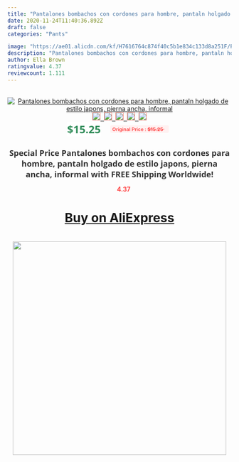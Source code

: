 ```yaml
---
title: "Pantalones bombachos con cordones para hombre, pantaln holgado de estilo japons, pierna ancha, informal"
date: 2020-11-24T11:40:36.892Z
draft: false
categories: "Pants"

image: "https://ae01.alicdn.com/kf/H7616764c874f40c5b1e834c133d8a251F/Pantalones-bombachos-con-cordones-para-hombre-pantaln-holgado-de-estilo-japons-pierna-ancha-informal.jpg"
description: "Pantalones bombachos con cordones para hombre, pantaln holgado de estilo japons, pierna ancha, informal"
author: Ella Brown
ratingvalue: 4.37
reviewcount: 1.111
---
```

<br>
<div style="text-align: center;">
<a href="https://s.click.aliexpress.com/e/_AdnObF" target="_blank" rel="nofollow noopener noreferrer"><img alt="Pantalones bombachos con cordones para hombre, pantaln holgado de estilo japons, pierna ancha, informal" class="magnifier-image" src="https://ae01.alicdn.com/kf/H7616764c874f40c5b1e834c133d8a251F/Pantalones-bombachos-con-cordones-para-hombre-pantaln-holgado-de-estilo-japons-pierna-ancha-informal.jpg_640x640.jpg">
<br>
<img style="border:1px solid salmon" src="https://ae01.alicdn.com/kf/H7616764c874f40c5b1e834c133d8a251F/Pantalones-bombachos-con-cordones-para-hombre-pantaln-holgado-de-estilo-japons-pierna-ancha-informal.jpg_120x120.jpg">&nbsp;&nbsp;<img style="border:1px solid salmon" src="https://ae01.alicdn.com/kf/H750b492d0ed041e88f898c69fcac226a8/Pantalones-bombachos-con-cordones-para-hombre-pantaln-holgado-de-estilo-japons-pierna-ancha-informal.jpg_120x120.jpg">&nbsp;&nbsp;<img style="border:1px solid salmon" src="https://ae01.alicdn.com/kf/H921e7f39d3124a3ca1ffc208cdefa2b6d/Pantalones-bombachos-con-cordones-para-hombre-pantaln-holgado-de-estilo-japons-pierna-ancha-informal.jpg_120x120.jpg">&nbsp;&nbsp;<img style="border:1px solid salmon" src="https://ae01.alicdn.com/kf/H5d91a8ab4edc44acbb5a8ce83a581201H/Pantalones-bombachos-con-cordones-para-hombre-pantaln-holgado-de-estilo-japons-pierna-ancha-informal.jpg_120x120.jpg">&nbsp;&nbsp;<img style="border:1px solid salmon" src="https://ae01.alicdn.com/kf/Hb60b352cf1d24f6f9550396bc7764d981/Pantalones-bombachos-con-cordones-para-hombre-pantaln-holgado-de-estilo-japons-pierna-ancha-informal.jpg_120x120.jpg"></a></div><br0>
<div style="text-align: center;"><span style="background-color: white; border: 0px; box-sizing: border-box; color: seagreen; display: inline-block; font-family: &quot;open sans&quot; , &quot;arial&quot; , &quot;helvetica&quot; , sans-serif , &quot;heiti&quot;; font-size: 24px; font-stretch: inherit; font-weight: 700; line-height: inherit; margin: 0px 10px 0px 0px; padding: 0px; vertical-align: middle;">$15.25 </span>
<span style="background: rgb(255 , 241 , 241); border-radius: 3px; border: 0px; box-sizing: border-box; color: #ff4747; display: inline-block; font-family: inherit; font-size: 12px; font-stretch: inherit; font-style: inherit; font-variant: inherit; font-weight: 600; line-height: inherit; margin: 0px; padding: 2px 5px; transform: scale(0.9); vertical-align: middle;">Original Price : <b style="text-decoration: line-through;">$15.25 </b> &nbsp;&nbsp;</span></div>
<h1 style="color: #333333; display: inline-block; font-family: &quot;open sans&quot; , &quot;arial&quot; , &quot;helvetica&quot; , sans-serif , &quot;heiti&quot;; font-size: 18px; font-stretch: inherit; font-weight: 700; text-align: center;">Special Price Pantalones bombachos con cordones para hombre, pantaln holgado de estilo japons, pierna ancha, informal with FREE Shipping Worldwide!</h1>
<div style="color: #ff4747; text-align: center;">
<img src="https://4.bp.blogspot.com/-M0ZcTcb-5uY/XleCXlxnR4I/AAAAAAAAAEc/OrjgMkXV1oMQFaCRZj5HQwOCBcu3w1FegCPcBGAYYCw/s1600/star.png" style="height: 15px;">&nbsp;<b>4.37</b></div>
<div class="button_cont" align="center"><a class="buynow_a" href="https://s.click.aliexpress.com/e/_AdnObF" target="_blank" rel="nofollow noopener noreferrer"><H1>Buy on AliExpress</H1></a></div><br>
<div class="separator" style="clear: both; text-align: center;">
<img src="https://lh3.googleusercontent.com/-pTy5HemUv9M/XlePHvY0dAI/AAAAAAAAAE4/0nX5iRUoIWY8eMW9Dpxeirr157OZliDIgCLcBGAsYHQ/s1600/badge.gif" width="480">
</div>
